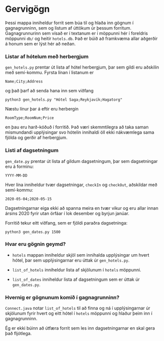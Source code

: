 # Gervigögn

Þessi mappa inniheldur forrit sem
búa til og hlaða inn gögnum í 
gagnagrunninn, sem og listum af
úttökum úr þessum forritum.
Gagnagrunnurinn sem vísað er í 
textanum er í möppunni hér í
foreldris möppunni `db/` og 
heitir `hotels.db`. Það er búið 
að framkvæma allar aðgerðir á honum 
sem er lýst hér að neðan.

### Listar af hótelum með herbergjum

`gen_hotels.py` prentar út lista af hótel herbergjum,
þar sem gildi eru aðskilin með semí-kommu.
Fyrsta línan í listanum er

```
Name;City;Address
```

og það þarf að senda hana inn sem viðfang

```
python3 gen_hotels.py "Hótel Saga;Reykjavík;Hagatorg"
```

Næstu línur þar á eftir eru herbergin

```
RoomType;RoomNum;Price
```

en þau eru harð-kóðuð í forritið. Það væri
skemmtilegra að taka saman mismundandi 
upplýsingar svo hótelin innihaldi öll ekki
nákvæmlega sama fjölda og gerðir
af herbergjum.

### Listi af dagsetningum

`gen_date.py` prentar út lista af gildum dagsetningum, 
þar sem dagsetningar eru á forminu: 

```
YYYY-MM-DD
```

Hver lína inniheldur tvær dagsetningar,
`checkIn` og `checkOut`, aðskildar með 
semí-kommu:

```
2020-05-04;2020-05-15
```

Dagsetningarnar eiga ekki að spanna
meira en tvær vikur og eru allar innan ársins
2020 fyrir utan örfáar í lok desember og
byrjun janúar.

Forritið tekur eitt viðfang, sem er 
fjöldi paraðra dagsetninga:

```
python3 gen_dates.py 1500
```

### Hvar eru gögnin geymd?

+ `hotels` mappan inniheldur skjöl sem 
  innihalda upplýsingar um hvert hótel,
  þar sem upplýsingarnar eru úttak úr 
  `gen_hotels.py`.

+ `list_of_hotels` inniheldur lista
af skjölunum í `hotels` möppunni.

+ `list_of_dates` inniheldur lista
  af dagsetningum sem er úttak úr
  `gen_dates.py`.

### Hvernig er gögnunum komið í gagnagrunninn?

`Connect.java` notar `list_of_hotels`
til að finna og ná í upplýsingarnar úr
skjölunum fyrir hvert og eitt hótel í 
`hotels` möppunni og hlaður þeim inn í 
gagnagrunninn. 

Ég er ekki búinn að útfæra forrit sem
les inn dagsetningarnar en skal gera 
það fljótlega. 
